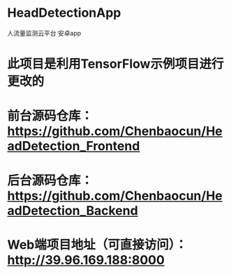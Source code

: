 # HeadDetectionApp
人流量监测云平台 安卓app
# 此项目是利用TensorFlow示例项目进行更改的
# 前台源码仓库：https://github.com/Chenbaocun/HeadDetection_Frontend
# 后台源码仓库：https://github.com/Chenbaocun/HeadDetection_Backend
# Web端项目地址（可直接访问）：http://39.96.169.188:8000
